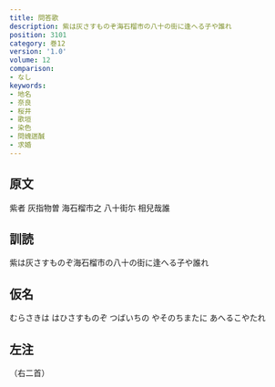 ```yaml
---
title: 問答歌
description: 紫は灰さすものぞ海石榴市の八十の街に逢へる子や誰れ
position: 3101
category: 巻12
version: '1.0'
volume: 12
comparison:
- なし
keywords:
- 地名
- 奈良
- 桜井
- 歌垣
- 染色
- 問媿遄醎
- 求婚
---
```


## 原文

紫者 灰指物曽 海石榴市之 八十街尓 相兒哉誰

## 訓読

紫は灰さすものぞ海石榴市の八十の街に逢へる子や誰れ

## 仮名

むらさきは はひさすものぞ つばいちの やそのちまたに あへるこやたれ

## 左注

（右二首）
